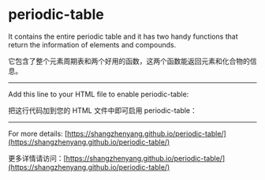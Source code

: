 # periodic-table

It contains the entire periodic table and it has two handy functions that return the information of elements and compounds.

它包含了整个元素周期表和两个好用的函数，这两个函数能返回元素和化合物的信息。

---

Add this line to your HTML file to enable periodic-table:

把这行代码加到您的 HTML 文件中即可启用 periodic-table：

<script src="https://shangzhenyang.github.io/periodic-table/periodictable.js"></script>

---

For more details: [https://shangzhenyang.github.io/periodic-table/](https://shangzhenyang.github.io/periodic-table/)

更多详情请访问：[https://shangzhenyang.github.io/periodic-table/](https://shangzhenyang.github.io/periodic-table/)
